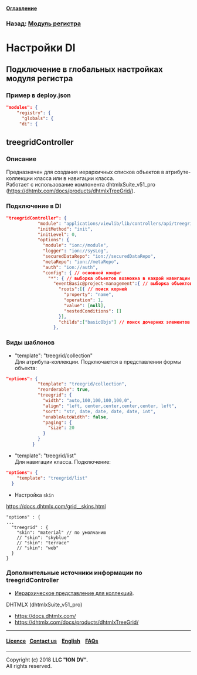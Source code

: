#### [Оглавление](/docs/ru/index.md)

### Назад: [Модуль регистра](/docs/ru/3_modules_description/registry.md)

# Настройки DI

## Подключение в глобальных настройках модуля регистра

### Пример в deploy.json

```json
"modules": {
    "registry": {
      "globals": {
	 "di": {
```

## treegridController

### Описание

Предназначен для создания иерархичных списков объектов в атрибуте-коллекции класса или в навигации класса.   
Работает с использование компонента dhtmlxSuite_v51_pro (https://dhtmlx.com/docs/products/dhtmlxTreeGrid/).

### Подключение в DI

```json
"treegridController": {
            "module": "applications/viewlib/lib/controllers/api/treegrid",
            "initMethod": "init",
            "initLevel": 0,
            "options": {
              "module": "ion://module",
              "logger": "ion://sysLog",
              "securedDataRepo": "ion://securedDataRepo",
              "metaRepo": "ion://metaRepo",
              "auth": "ion://auth",
              "config": { // основной конфиг
                "*": { // выборка объектов возможна в каждой навигации
                  "eventBasic@project-management":{ // выборка объектов по указанному классу
                    "roots":[{ // поиск корней
                      "property": "name",
                      "operation": 1,
                      "value": [null],
                      "nestedConditions": []
                    }],
                    "childs":["basicObjs"] // поиск дочерних элементов
                  },
```

### Виды шаблонов

* "template": "treegrid/collection"   
Для атрибута-коллекции. Подключается в представлении формы объекта:   

```json
"options": {
            "template": "treegrid/collection",
            "reorderable": true,
            "treegrid": {
              "width": "auto,100,100,100,100,0",
              "align": "left, center,center,center,center, left",
              "sort": "str, date, date, date, date, int",
              "enableAutoWidth": false,
              "paging": {
                "size": 20
              }
            }
          }
```
* "template": "treegrid/list"   
Для навигации класса. Подключение:   

```json
"options": {
    "template": "treegrid/list"
  }
```

* Настройка `skin`

https://docs.dhtmlx.com/grid__skins.html

```
"options" : {
...
  "treegrid" : {
	"skin": "material" // по умолчанию
	// "skin": "skyblue"
	// "skin": "terrace"
	// "skin": "web"
  }
}
```

### Дополнительные источники информации по treegridController

* [Иерархическое представление для коллекций](https://git.iondv.ru/ION/platform/blob/v1.24/docs/ru/2_system_description/platform_configuration/deploy_modules.md#настройка-иерархического-представления-для-коллекций).

 DHTMLX (dhtmlxSuite_v51_pro)

 * https://docs.dhtmlx.com/
 * https://dhtmlx.com/docs/products/dhtmlxTreeGrid/

 --------------------------------------------------------------------------  


 #### [Licence](/LICENCE.md)&ensp;  [Contact us](https://iondv.ru/index.html) &ensp;  [English](/docs/en/3_modules_description/registry_treegrid.md) &ensp; [FAQs](/faqs.md)          



--------------------------------------------------------------------------  

Copyright (c) 2018 **LLC "ION DV".**   
All rights reserved. 